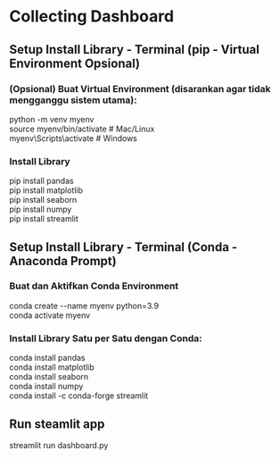 # Collecting Dashboard

## Setup Install Library - Terminal (pip - Virtual Environment Opsional)

### (Opsional) Buat Virtual Environment (disarankan agar tidak mengganggu sistem utama):

python -m venv myenv<br>
source myenv/bin/activate # Mac/Linux<br>
myenv\Scripts\activate # Windows<br>

### Install Library

pip install pandas <br>
pip install matplotlib<br>
pip install seaborn<br>
pip install numpy<br>
pip install streamlit<br>

## Setup Install Library - Terminal (Conda - Anaconda Prompt)

### Buat dan Aktifkan Conda Environment

conda create --name myenv python=3.9<br>
conda activate myenv<br>

### Install Library Satu per Satu dengan Conda:

conda install pandas<br>
conda install matplotlib<br>
conda install seaborn<br>
conda install numpy<br>
conda install -c conda-forge streamlit<br>

## Run steamlit app

streamlit run dashboard.py
